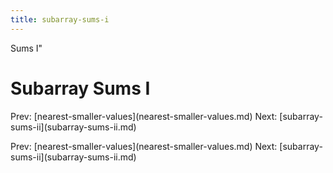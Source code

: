 ```yaml
---
title: subarray-sums-i
---
```


Sums I\"

# Subarray Sums I

Prev:
\[nearest-smaller-values](nearest-smaller-values.md)
Next: \[subarray-sums-ii](subarray-sums-ii.md)

Prev:
\[nearest-smaller-values](nearest-smaller-values.md)
Next: \[subarray-sums-ii](subarray-sums-ii.md)
